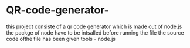 # QR-code-generator-
this project consiste of a qr code generator which is made out of node.js 
the packge of node have to be intsalled before running the file the source code ofthe file has been given 
tools - node.js 
